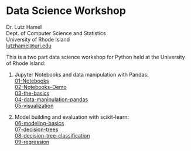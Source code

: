 # Data Science Workshop

Dr. Lutz Hamel<br>
Dept. of Computer Science and Statistics<br>
University of Rhode Island<br>
lutzhamel@uri.edu<br>

This is a two part data science workshop for Python held at the University of Rhode Island:

1. Jupyter Notebooks and data manipulation with Pandas:<br>
   [01-Notebooks](01-Notebooks.pdf)<br>
   [02-Notebooks-Demo](02-Notebooks-Demo.ipynb)<br>
   [03-the-basics](03-the-basics.ipynb)<br>
   [04-data-manipulation-pandas](04-data-manipulation-pandas.ipynb)<br>
   [05-visualization](05-visualization.ipynb)

1. Model building and evaluation with scikit-learn:<br>
   [06-modeling-basics](06-modeling-basics.ipynb)<br>
   [07-decision-trees](07-decision-trees.pdf)<br>
   [08-decision-tree-classification](08-decision-tree-classification.ipynb)<br>
   [09-regression](09-regression.ipynb)<br>

